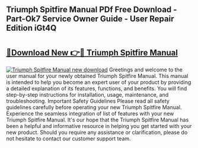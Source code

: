## Triumph Spitfire Manual PDf Free Download - Part-Ok7 Service Owner Guide - User Repair Edition iGt4Q

# <h2><a href="http://cf2569.oget.top/?id=Triumph+Spitfire+Manual">🔗Download New 👉🔴 Triumph Spitfire Manual</a></h2>

[![Triumph Spitfire Manual new download](https://i.imgur.com/5g1atiW.png)](http://cf2569.oget.top/?id=Triumph+Spitfire+Manual)
Greetings and welcome to the user manual for your newly obtained Triumph Spitfire Manual. This manual is intended to help you become an expert user of your product by providing a detailed explanation of its features, functions, and benefits. You will find step-by-step instructions for installation, usage, maintenance, and troubleshooting. Important Safety Guidelines Please read all safety guidelines carefully before operating your new Triumph Spitfire Manual. Experience the seamless integration of list of features with your new Triumph Spitfire Manual. It's our hope that the Triumph Spitfire Manual has been a helpful and informative resource in helping you get started with your new product. Should you require any assistance or clarification, please do not hesitate to contact our customer support team.
